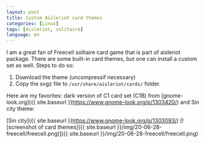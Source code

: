 ```yaml
---
layout: post
title: Custom Aisleriot card themes
categories: [Linux]
tags: [Aisleriot, solitaire]
language: en
---
```

I am a great fan of Freecell solitaire card game that is part of aisleriot package. There are some built-in card themes, but one can install a custom set as well. Steps to do so:

1. Download the theme (uncompressif necessary)
2. Copy the svgz file to `/usr/share/aisleriot/cards/` folder. 

Here are my favorites: dark version of C1 card set (C1B) from [gnome-look.org]({{ site.baseurl }}https://www.gnome-look.org/p/1303420/) and Sin city theme:

[Sin city]({{ site.baseurl }}https://www.gnome-look.org/p/1303093/)
[![screenshot of card themes]({{ site.baseurl }}/img/20-06-28-freecell/freecell.png)]({{ site.baseurl }}/img/20-06-28-freecell/freecell.png)